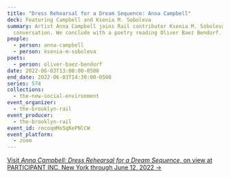 ```yaml
---
title: "Dress Rehearsal for a Dream Sequence: Anna Campbell"
deck: Featuring Campbell and Ksenia M. Soboleva
summary: Artist Anna Campbell joins Rail contributor Ksenia M. Soboleva for a
  conversation. We conclude with a poetry reading Oliver Baez Bendorf.
people:
  - person: anna-campbell
  - person: ksenia-m-soboleva
poets:
  - person: oliver-baez-bendorf
date: 2022-06-03T13:00:00-0500
end_date: 2022-06-03T14:30:00-0500
series: 574
collections:
  - the-new-social-environment
event_organizer:
  - the-brooklyn-rail
event_producer:
  - the-brooklyn-rail
event_id: recoqmMo5qKePNlCW
event_platform:
  - zoom
---
```

[Visit *Anna Campbell: Dress Rehearsal for a Dream Sequence*, on view at PARTICIPANT INC, New York through June 12, 2022 →](http://participantinc.org/seasons/season-20/dress-rehearsal-for-a-dream-sequence)